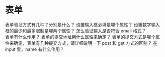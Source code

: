 <h1>表单</h1>
表单验证方式有几种？分别是什么？
设置输入框必填是哪个属性？
设置数字输入框的最少和最多限制是哪两个属性？
怎么验证输入是否符合 email 格式？
<form> 表单有什么作用？
表单的提交地址用什么属性来确定？
表单的提交方式是哪个属性来确定，表单有几种提交方式，请详细说明一下
post 和 get 方式的区别？
在 input 里，name 有什么作用？

